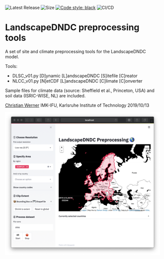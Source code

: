 ![Latest Release](https://img.shields.io/github/tag/cwerner/ldndctools.svg)
![Size](https://img.shields.io/github/repo-size/cwerner/ldndctools.svg)
[![Code style: black](https://img.shields.io/badge/code%20style-black-000000.svg)](https://github.com/psf/black)
![CI/CD](https://github.com/cwerner/ldndctools/actions/workflows/ci.yml/badge.svg)

# LandscapeDNDC preprocessing tools

A set of site and climate preprocessing tools for the LandscapeDNDC model.

Tools:
- DLSC_v01.py [D]ynamic [L]andscapeDNDC [S]itefile [C]reator
- NLCC_v01.py [N]etCDF [L]andscapeDNDC [C]limate [C]onverter

Sample files for climate data (source: Sheffield et al., Princeton, USA) and
soil data (ISRIC-WISE, NL) are included.

[Christian Werner](mailto:christian.werner@kit.edu)
IMK-IFU, Karlsruhe Institute of Technology
2019/10/13

![image info](./assets/screenshot_gui.png )
